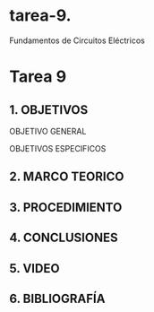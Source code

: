 # tarea-9.

Fundamentos de Circuitos Eléctricos

# Tarea 9

## 1. OBJETIVOS

OBJETIVO GENERAL

OBJETIVOS ESPECIFICOS

## 2. MARCO TEORICO

## 3. PROCEDIMIENTO

## 4. CONCLUSIONES

## 5. VIDEO

## 6. BIBLIOGRAFÍA


